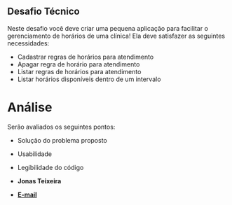 ## Desafio Técnico

Neste desafio você deve criar uma pequena aplicação para facilitar o gerenciamento de
horários de uma clínica! Ela deve satisfazer as seguintes necessidades:

-   Cadastrar regras de horários para atendimento
-   Apagar regra de horário para atendimento
-   Listar regras de horários para atendimento
-   Listar horários disponíveis dentro de um intervalo

# Análise

Serão avaliados os seguintes pontos:

-   Solução do problema proposto
-   Usabilidade
-   Legibilidade do código

-   **Jonas Teixeira**
-   **[E-mail](mailto:teixeiramao@gmail.com?subject=Olá%20vim%20do%20GitHub)**
